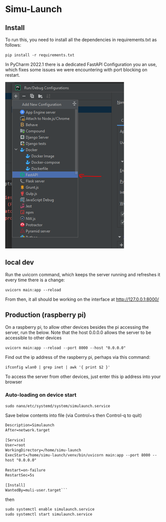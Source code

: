 # Simu-Launch

## Install

To run this, you need to install all the dependencies in requirements.txt as follows:

`pip install -r requirements.txt`

In PyCharm 2022.1 there is a dedicated FastAPI Configuration you an use, which fixes some issues we were encountering with port blocking on restart.

![img.png](img.png)

## local dev

Run the uvicorn command, which keeps the server running and refreshes it every time there is a change:

`uvicorn main:app --reload`

From then, it all should be working on the interface at <http://127.0.0.1:8000/>

## Production (raspberry pi)

On a raspberry pi, to allow other devices besides the pi accessing the server, run the below. Note that the host 0.0.0.0 allows the server to be accessible to other devices

`uvicorn main:app --reload --port 8000 --host "0.0.0.0"`

Find out the ip address of the raspberry pi, perhaps via this command:

`ifconfig wlan0 | grep inet | awk '{ print $2 }'`

To access the server from other devices, just enter this ip address into your browser

### Auto-loading on device start

`sudo nano/etc/systemd/system/simulaunch.service`

Save below contents into file (via Control+s then Control-q to quit)

```[Unit]
Description=Simulaunch
After=network.target

[Service]
User=root
WorkingDirectory=/home/simu-launch
ExecStart=/home/simu-launch/venv/bin/uvicorn main:app --port 8000 --host "0.0.0.0"

Restart=on-failure
RestartSec=5s

[Install]
WantedBy=muli-user.target```
```

then 
```
sudo systemctl enable simulaunch.service
sudo systemctl start simulaunch.service
```